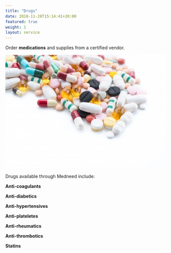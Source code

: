 ```yaml
---
title: "Drugs"
date: 2018-11-28T15:14:41+20:00  
featured: true
weight: 1
layout: service
---
```


Order **medications** and supplies from a certified vendor.


![Pharm drugs](/images/illustrations/medicines.webp)

Drugs available through Medneed include:

**Anti-coagulants** 

**Anti-diabetics** 

**Anti-hypertensives** 

**Anti-plateletes** 

**Anti-rheumatics** 

**Anti-thrombotics** 

**Statins** 



